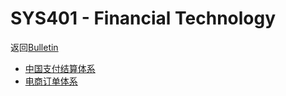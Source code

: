 # SYS401 - Financial Technology

返回[Bulletin](./bulletin.md)

- [中国支付结算体系](./SYS4011.md)
- [电商订单体系](./SYS4012)
